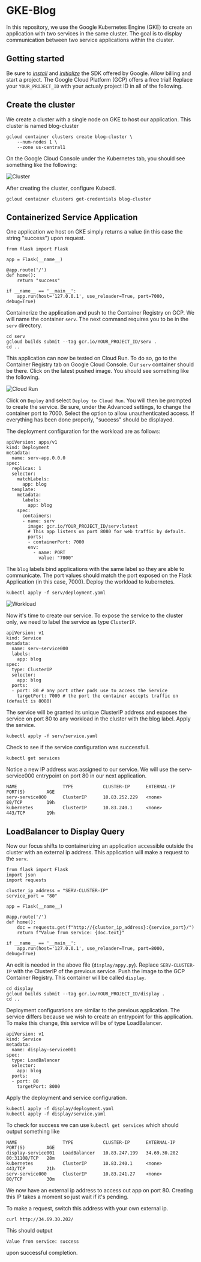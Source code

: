 # GKE-Blog

In this repository, we use the Google Kubernetes Engine (GKE) to create an application with two services in the same cluster.
The goal is to display communication between two service applications within the cluster.


## Getting started

Be sure to *[install](https://cloud.google.com/sdk/docs/install)* and *[initialize](https://cloud.google.com/sdk/docs/initializing)* the SDK offered by Google.
Allow billing and start a project.
The Google Cloud Platform (GCP) offers a free trial!
Replace your `YOUR_PROJECT_ID` with your actualy project ID in all of the following.


## Create the cluster

We create a cluster with a single node on GKE to host our application.
This cluster is named blog-cluster
```
gcloud container clusters create blog-cluster \
    --num-nodes 1 \
    --zone us-central1
```
On the Google Cloud Console under the Kubernetes tab, you should see something like the following:

![Cluster](https://github.com/scm-enfuse/GKE-Project/blob/master/images/cluster.png)

After creating the cluster, configure Kubectl.

```
gcloud container clusters get-credentials blog-cluster
```

## Containerized Service Application

One application we host on GKE simply returns a value (in this case the string "success") upon  request.

```
from flask import Flask

app = Flask(__name__)

@app.route('/')
def home():
    return "success"

if __name__ == '__main__':
    app.run(host='127.0.0.1', use_reloader=True, port=7000, debug=True)
```

Containerize the application and push to the Container Registry on GCP.
We will name the container `serv`. The next command requires you to be in the `serv` directory.
```
cd serv
gcloud builds submit --tag gcr.io/YOUR_PROJECT_ID/serv .
cd ..
```

This application can now be tested on Cloud Run.
To do so, go to the Container Registry tab on Google Cloud Console.
Our `serv` container should be there.
Click on the latest pushed image.
You should see something like the following.

![Cloud Run](https://github.com/scm-enfuse/GKE-Project/blob/master/images/run.png)

Click on `Deploy` and select `Deploy to Cloud Run`.
You will then be prompted to create the service.
Be sure, under the Advanced settings, to change the container port to 7000.
Select the option to allow unauthenticated access.
If everything has been done properly, "success" should be displayed.

The deployment configuration for the workload are as follows:

```
apiVersion: apps/v1
kind: Deployment
metadata:
  name: serv-app.0.0.0
spec:
  replicas: 1
  selector:
    matchLabels:
      app: blog
  template:
    metadata:
      labels:
        app: blog
    spec:
      containers:
      - name: serv
        image: gcr.io/YOUR_PROJECT_ID/serv:latest
        # This app listens on port 8080 for web traffic by default.
        ports:
        - containerPort: 7000
        env:
          - name: PORT
            value: "7000"
```
The `blog` labels bind applications with the same label so they are able to communicate.
The port values should match the port exposed on the Flask Application (in this case, 7000).
Deploy the workload to kubernetes.

```
kubectl apply -f serv/deployment.yaml
```
![Workload](https://github.com/scm-enfuse/GKE-Project/blob/master/images/workload.png)


Now it's time to create our service.
To expose the service to the cluster only, we need to label the service as type `ClusterIP`.

```
apiVersion: v1
kind: Service
metadata:
  name: serv-service000
  labels:
    app: blog
spec:
  type: ClusterIP
  selector:
    app: blog
  ports:
  - port: 80 # any port other pods use to access the Service
    targetPort: 7000 # the port the container accepts traffic on (default is 8080)
```

The service will be granted its unique ClusterIP address and exposes the service on port 80 to any workload in the cluster with the blog label.
Apply the service.
```
kubectl apply -f serv/service.yaml
```
Check to see if the service configuration was successfull.
```
kubectl get services
```
Notice a new IP address was assigned to our service.
We will use the serv-service000 entrypoint on port 80 in our next application.

```
NAME                 TYPE           CLUSTER-IP      EXTERNAL-IP    PORT(S)        AGE
serv-service000      ClusterIP      10.83.252.229   <none>         80/TCP         19h
kubernetes           ClusterIP      10.83.240.1     <none>         443/TCP        19h
```

## LoadBalancer to Display Query


Now our focus shifts to containerizing an application accessible outside the cluster with an external ip address.
This application will make a request to the `serv`.

```
from flask import Flask
import json
import requests

cluster_ip_address = "SERV-CLUSTER-IP"
service_port = "80"

app = Flask(__name__)

@app.route('/')
def home():
    doc = requests.get(f"http://{cluster_ip_address}:{service_port}/")
    return f"Value from service: {doc.text}"

if __name__ == '__main__':
    app.run(host='127.0.0.1', use_reloader=True, port=8000, debug=True)
```
An edit is needed in the above file (`display/appy.py`).
Replace `SERV-CLUSTER-IP` with the ClusterIP of the previous service.
Push the image to the GCP Container Registry.
This container will be called `display`.

```
cd display
gcloud builds submit --tag gcr.io/YOUR_PROJECT_ID/display .
cd ..
```

Deployment configurations are similar to the previous application.
The service differs because we wish to create an entrypoint for this application.
To make this change, this service will be of type LoadBalancer.

```
apiVersion: v1
kind: Service
metadata:
  name: display-service001
spec:
  type: LoadBalancer
  selector:
    app: blog
  ports:
  - port: 80
    targetPort: 8000
```

Apply the deployment and service configuration.

```
kubectl apply -f display/deployment.yaml
kubectl apply -f display/service.yaml
```

To check for success we can use `kubectl get services` which should output something like
```
NAME                 TYPE           CLUSTER-IP      EXTERNAL-IP    PORT(S)        AGE
display-service001   LoadBalancer   10.83.247.199   34.69.30.202   80:31108/TCP   28m
kubernetes           ClusterIP      10.83.240.1     <none>         443/TCP        21h
serv-service000      ClusterIP      10.83.241.27    <none>         80/TCP         30m
```
We now have an external ip address to access out app on port 80.
Creating this IP takes a moment so just wait if it's pending.

To make a request, switch this address with your own external ip.
```
curl http://34.69.30.202/
```
This should output
```
Value from service: success
```
upon successful completion.
